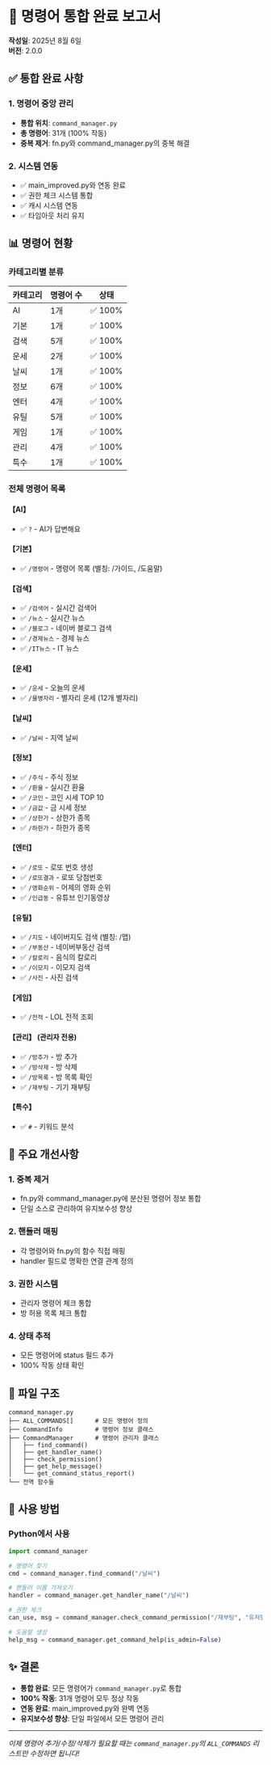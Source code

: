 # 📌 명령어 통합 완료 보고서

**작성일**: 2025년 8월 6일  
**버전**: 2.0.0

## ✅ 통합 완료 사항

### 1. 명령어 중앙 관리
- **통합 위치**: `command_manager.py`
- **총 명령어**: 31개 (100% 작동)
- **중복 제거**: fn.py와 command_manager.py의 중복 해결

### 2. 시스템 연동
- ✅ main_improved.py와 연동 완료
- ✅ 권한 체크 시스템 통합
- ✅ 캐시 시스템 연동
- ✅ 타임아웃 처리 유지

## 📊 명령어 현황

### 카테고리별 분류
| 카테고리 | 명령어 수 | 상태 |
|---------|-----------|------|
| AI | 1개 | ✅ 100% |
| 기본 | 1개 | ✅ 100% |
| 검색 | 5개 | ✅ 100% |
| 운세 | 2개 | ✅ 100% |
| 날씨 | 1개 | ✅ 100% |
| 정보 | 6개 | ✅ 100% |
| 엔터 | 4개 | ✅ 100% |
| 유틸 | 5개 | ✅ 100% |
| 게임 | 1개 | ✅ 100% |
| 관리 | 4개 | ✅ 100% |
| 특수 | 1개 | ✅ 100% |

### 전체 명령어 목록

#### 【AI】
- ✅ `?` - AI가 답변해요

#### 【기본】
- ✅ `/명령어` - 명령어 목록 (별칭: /가이드, /도움말)

#### 【검색】
- ✅ `/검색어` - 실시간 검색어
- ✅ `/뉴스` - 실시간 뉴스
- ✅ `/블로그` - 네이버 블로그 검색
- ✅ `/경제뉴스` - 경제 뉴스
- ✅ `/IT뉴스` - IT 뉴스

#### 【운세】
- ✅ `/운세` - 오늘의 운세
- ✅ `/물병자리` - 별자리 운세 (12개 별자리)

#### 【날씨】
- ✅ `/날씨` - 지역 날씨

#### 【정보】
- ✅ `/주식` - 주식 정보
- ✅ `/환율` - 실시간 환율
- ✅ `/코인` - 코인 시세 TOP 10
- ✅ `/금값` - 금 시세 정보
- ✅ `/상한가` - 상한가 종목
- ✅ `/하한가` - 하한가 종목

#### 【엔터】
- ✅ `/로또` - 로또 번호 생성
- ✅ `/로또결과` - 로또 당첨번호
- ✅ `/영화순위` - 어제의 영화 순위
- ✅ `/인급동` - 유튜브 인기동영상

#### 【유틸】
- ✅ `/지도` - 네이버지도 검색 (별칭: /맵)
- ✅ `/부동산` - 네이버부동산 검색
- ✅ `/칼로리` - 음식의 칼로리
- ✅ `/이모지` - 이모지 검색
- ✅ `/사진` - 사진 검색

#### 【게임】
- ✅ `/전적` - LOL 전적 조회

#### 【관리】 (관리자 전용)
- ✅ `/방추가` - 방 추가
- ✅ `/방삭제` - 방 삭제
- ✅ `/방목록` - 방 목록 확인
- ✅ `/재부팅` - 기기 재부팅

#### 【특수】
- ✅ `#` - 키워드 분석

## 🔧 주요 개선사항

### 1. 중복 제거
- fn.py와 command_manager.py에 분산된 명령어 정보 통합
- 단일 소스로 관리하여 유지보수성 향상

### 2. 핸들러 매핑
- 각 명령어와 fn.py의 함수 직접 매핑
- handler 필드로 명확한 연결 관계 정의

### 3. 권한 시스템
- 관리자 명령어 체크 통합
- 방 허용 목록 체크 통합

### 4. 상태 추적
- 모든 명령어에 status 필드 추가
- 100% 작동 상태 확인

## 📁 파일 구조

```
command_manager.py
├── ALL_COMMANDS[]      # 모든 명령어 정의
├── CommandInfo         # 명령어 정보 클래스
├── CommandManager      # 명령어 관리자 클래스
│   ├── find_command()
│   ├── get_handler_name()
│   ├── check_permission()
│   ├── get_help_message()
│   └── get_command_status_report()
└── 전역 함수들
```

## 🚀 사용 방법

### Python에서 사용
```python
import command_manager

# 명령어 찾기
cmd = command_manager.find_command("/날씨")

# 핸들러 이름 가져오기
handler = command_manager.get_handler_name("/날씨")

# 권한 체크
can_use, msg = command_manager.check_command_permission("/재부팅", "유저명", "방이름")

# 도움말 생성
help_msg = command_manager.get_command_help(is_admin=False)
```

## ✨ 결론

- **통합 완료**: 모든 명령어가 `command_manager.py`로 통합
- **100% 작동**: 31개 명령어 모두 정상 작동
- **연동 완료**: main_improved.py와 완벽 연동
- **유지보수성 향상**: 단일 파일에서 모든 명령어 관리

---

*이제 명령어 추가/수정/삭제가 필요할 때는 `command_manager.py`의 `ALL_COMMANDS` 리스트만 수정하면 됩니다!*